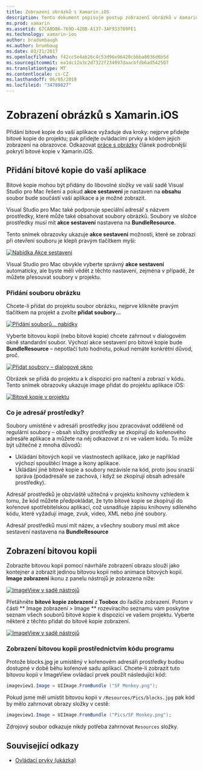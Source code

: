 ```yaml
---
title: Zobrazení obrázků s Xamarin.iOS
description: Tento dokument popisuje postup zobrazení obrázků v Xamarin.iOS. Pokrývá Přidání bitové kopie do aplikace buď programově, nebo prostřednictvím návrháře.
ms.prod: xamarin
ms.assetid: 67CA8DB6-769D-42BB-A137-3AF933789FE1
ms.technology: xamarin-ios
author: bradumbaugh
ms.author: brumbaug
ms.date: 03/21/2017
ms.openlocfilehash: f42cc5e4ab26c4c53d96e96420cbbba8036d6b5d
ms.sourcegitcommit: ea1dc12a3c2d7322f234997daacbfdb6ad542507
ms.translationtype: MT
ms.contentlocale: cs-CZ
ms.lasthandoff: 06/05/2018
ms.locfileid: "34789827"
---
```

# <a name="displaying-images-with-xamarinios"></a>Zobrazení obrázků s Xamarin.iOS

Přidání bitové kopie do vaší aplikace vyžaduje dva kroky: nejprve přidejte bitové kopie do projektu; pak přidejte ovládacími prvky a kódem jejich zobrazení na obrazovce. Odkazovat [práce s obrázky](~/ios/app-fundamentals/images-icons/index.md) článek podrobnější pokrytí bitové kopie v Xamarin.iOS.

## <a name="adding-images-to-your-app"></a>Přidání bitové kopie do vaší aplikace

Bitové kopie mohou být přidány do libovolné složky ve vaší sadě Visual Studio pro Mac řešení a pokud **akce sestavení** je nastaven na **obsahu** soubor bude součástí vaší aplikace a je možné zobrazit.

Visual Studio pro Mac také podporuje speciální adresář s názvem prostředky, které může také obsahovat soubory obrázků. Soubory ve složce prostředky musí mít **akce sestavení** nastavena na **BundleResource**.

Tento snímek obrazovky ukazuje **akce sestavení** možnosti, které se zobrazí při otevření souboru je klepli pravým tlačítkem myši:

 [![](image-images/image30a.png "Nabídka Akce sestavení")](image-images/image30a.png#lightbox)

Visual Studio pro Mac obvykle vyberte správný **akce sestavení** automaticky, ale byste měli vědět z těchto nastavení, zejména v případě, že můžete přesouvat soubory v projektu.

### <a name="adding-an-image-file"></a>Přidání souboru obrázku

Chcete-li přidat do projektu soubor obrázku, nejprve klikněte pravým tlačítkem na projekt a zvolte **přidat soubory...**

 [![](image-images/image31a.png "Přidání souborů... nabídky")](image-images/image31a.png#lightbox)

Vyberte bitovou kopii (nebo bitové kopie) chcete zahrnout v dialogovém okně standardní soubor. Výchozí akce sestavení pro bitové kopie bude **BundleResource** – nepotlačí tuto hodnotu, pokud nemáte konkrétní důvod, proč.

 [![](image-images/image32a.png "Přidat soubory – dialogové okno")](image-images/image32a.png#lightbox)

Obrázek se přidá do projektu a k dispozici pro načtení a zobrazí v kódu. Tento snímek obrazovky ukazuje image přidat do projektu aplikace iOS:

 [![](image-images/image33a.png "Bitové kopie v projektu")](image-images/image33a.png#lightbox)

### <a name="what-is-the-resources-directory"></a>Co je adresář prostředky?

Soubory umístěné v adresáři prostředky jsou zpracovávat odděleně od regulární soubory – obsah složky prostředky se zkopírují do kořenového adresáře aplikace a můžete na něj odkazovat z ní ve vašem kódu. To může být užitečné z mnoha důvodů:

-  Ukládání bitových kopií ve vlastnostech aplikace, jako je například výchozí spouštěcí Image a ikony aplikace.
-  Ukládání jiné bitové kopie a soubory nezávisle na kód, proto jsou snazší správa (podadresáře se zachová, i když se zkopírují obsah adresáře prostředky).


Adresář prostředků je obzvláště užitečná v projektu knihovny vzhledem k tomu, že kód můžete předpokládat, že tyto bitové kopie se zkopírují do kořenové spotřebitelskou aplikací, což usnadňuje zápisu knihovny sdíleného kódu, které vyžadují image, zvuk, video, XML nebo jiné soubory.



Adresář prostředků musí mít název, a všechny soubory musí mít akce sestavení nastavena na **BundleResource**

## <a name="displaying-the-image"></a>Zobrazení bitovou kopii

Zobrazíte bitovou kopii pomocí návrháře zobrazení obrazu slouží jako kontejner a zobrazit jedinou bitovou kopii nebo animace bitových kopií. **Image zobrazení** ikonu z panelu nástrojů je zobrazena níže:

 [![](image-images/image35a.png "ImageView v sadě nástrojů")](image-images/image35.png#lightbox)

Přetáhněte **bitové kopie zobrazení** z **Toobox** do řadiče zobrazení. Potom v části ** Image zobrazení > Image ** rozevíracího seznamu vám poskytne seznam všech souborů bitové kopie k dispozici ve vašem projektu. Vyberte některé z těchto přidat do bitové kopie zobrazení.

 [![](image-images/image36a.png "ImageView v sadě nástrojů")](image-images/image36.png#lightbox)

### <a name="displaying-the-image-programmatically"></a>Zobrazení bitovou kopii prostřednictvím kódu programu

Protože blocks.jpg je umístěný v kořenovém adresáři prostředky budou dostupné v době běhu kořenové sadu aplikací. Chcete-li zobrazit tuto bitovou kopii v ImageView ovládací prvek použít následující kód:

```csharp
imageview1.Image = UIImage.FromBundle ("SF Monkey.png");
```

Pokud jsme měl umístit bitovou kopii v `/Resources/Pics/blocks.jpg` pak kód by mělo zahrnovat obrazy složky v cestě:

```csharp
imageview1.Image = UIImage.FromBundle ("Pics/SF Monkey.png");
```

Zdrojový soubor odkazuje nikdy potřeba zahrnovat `Resources` složky.


## <a name="related-links"></a>Související odkazy

- [Ovládací prvky (ukázka)](https://developer.xamarin.com/samples/Controls/)

